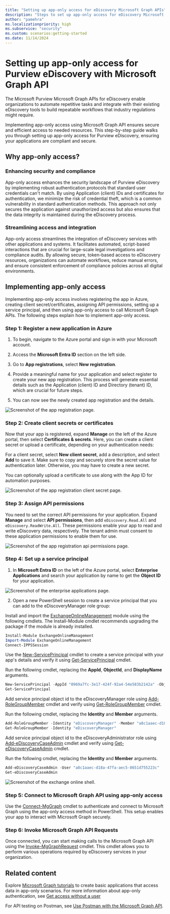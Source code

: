 ```yaml
---
title: "Setting up app-only access for eDiscovery Microsoft Graph APIs"
description: "Steps to set up app-only access for eDiscovery Microsoft Graph APIs."
author: "pamehra"
ms.localizationpriority: high
ms.subservice: "security"
ms.custom: scenarios:getting-started
ms.date: 11/14/2024
---
```


# Setting up app-only access for Purview eDiscovery with Microsoft Graph API

The Microsoft Purview Microsoft Graph APIs for eDiscovery enable organizations to automate repetitive tasks and integrate with their existing eDiscovery tools to build repeatable workflows that industry regulations might require.

Implementing app-only access using Microsoft Graph API ensures secure and efficient access to needed resources. This step-by-step guide walks you through setting up app-only access for Purview eDiscovery, ensuring your applications are compliant and secure.

## Why app-only access?

### Enhancing security and compliance

App-only access enhances the security landscape of Purview eDiscovery by implementing robust authentication protocols that standard user credentials can't match. By using Application (client) IDs and certificates for authentication, we minimize the risk of credential theft, which is a common vulnerability in standard authentication methods. This approach not only secures the application against unauthorized access but also ensures that the data integrity is maintained during the eDiscovery process.

### Streamlining access and integration

App-only access streamlines the integration of eDiscovery services with other applications and systems. It facilitates automated, script-based interactions that are crucial for large-scale legal investigations and compliance audits. By allowing secure, token-based access to eDiscovery resources, organizations can automate workflows, reduce manual errors, and ensure consistent enforcement of compliance policies across all digital environments.

## Implementing app-only access

Implementing app-only access involves registering the app in Azure, creating client secret/certificates, assigning API permissions, setting up a service principal, and then using app-only access to call Microsoft Graph APIs. The following steps explain how to implement app-only access.

### Step 1: Register a new application in Azure

1. To begin, navigate to the Azure portal and sign in with your Microsoft account.

2. Access the **Microsoft Entra ID** section on the left side.

3. Go to **App registrations**, select **New registration**.

4. Provide a meaningful name for your application and select register to create your new app registration. This process will generate essential details such as the Application (client) ID and Directory (tenant) ID, which are crucial for future steps.

5. You can now see the newly created app registration and the details.

![Screenshot of the app registration page.](images/security-ediscovery-appauthsetup-step1.png)

### Step 2: Create client secrets or certificates

Now that your app is registered, expand **Manage** on the left of the Azure portal, then select **Certificates & secrets**. Here, you can create a client secret or upload a certificate, depending on your authentication needs:

For a client secret, select **New client secret**, add a description, and select **Add** to save it. Make sure to copy and securely store the secret value for authentication later. Otherwise, you may have to create a new secret.

You can optionally upload a certificate to use along with the App ID for automation purposes.

![Screenshot of the app registration client secret page.](images/security-ediscovery-appauthsetup-step2.png)

### Step 3: Assign API permissions

You need to set the correct API permissions for your application. Expand **Manage** and select **API permissions**, then add `eDiscovery.Read.All` and `eDiscovery.ReadWrite.All`. These permissions enable your app to read and write eDiscovery data, respectively. The tenant admin must consent to these application permissions to enable them for use.

![Screenshot of the app registration api permissions page.](images/security-ediscovery-appauthsetup-step3.png)

### Step 4: Set up a service principal

1. In **Microsoft Entra ID** on the left of the Azure portal, select **Enterprise Applications** and search your application by name to get the **Object ID** for your application.

![Screenshot of the enterprise applications page.](images/security-ediscovery-appauthsetup-step4_1.png)

2. Open a new PowerShell session to create a service principal that you can add to the eDiscoveryManager role group:

Install and import the [ExchangeOnlineManagement](https://www.powershellgallery.com/packages/ExchangeOnlineManagement) module using the following cmdlets. The Install-Module cmdlet recommends upgrading the package if the module is already installed.

```powershell
Install-Module ExchangeOnlineManagement
Import-Module ExchangeOnlineManagement
Connect-IPPSSession
```

Use the [New-ServicePrincipal](/powershell/module/exchange/new-serviceprincipal) cmdlet to create a service principal with your app's details and verify it using [Get-ServicePrincipal](/powershell/module/exchange/get-serviceprincipal) cmdlet.  
  
Run the following cmdlet, replacing the **AppId**, **ObjectId**, and **DisplayName** arguments.

```powershell
New-ServicePrincipal -AppId "0969a7fc-3e17-424f-92a4-54e583b2142a" -ObjectId "a8c1aaec-d18a-47fa-aec5-8651d755223c" -DisplayName "Graph App Auth"
Get-ServicePrincipal
```

Add service principal object id to the eDiscoveryManager role using [Add-RoleGroupMember](/powershell/module/exchange/add-rolegroupmember) cmdlet and verify using [Get-RoleGroupMember](/powershell/module/exchange/get-rolegroupmember) cmdlet.

Run the following cmdlet, replacing the **Identity** and **Member** arguments.

```powershell
Add-RoleGroupMember -Identity "eDiscoveryManager" -Member "a8c1aaec-d18a-47fa-aec5-8651d755223c"
Get-RoleGroupMember -Identity "eDiscoveryManager"
```

Add service principal object id to the eDiscoveryAdministrator role using [Add-eDiscoveryCaseAdmin](/powershell/module/exchange/add-ediscoverycaseadmin) cmdlet and verify using [Get-eDiscoveryCaseAdmin](/powershell/module/exchange/get-ediscoverycaseadmin) cmdlet.

Run the following cmdlet, replacing the **Identity** and **Member** arguments.

```powershell
Add-eDiscoveryCaseAdmin -User "a8c1aaec-d18a-47fa-aec5-8651d755223c"
Get-eDiscoveryCaseAdmin
```

![Screenshot of the exchange online shell.](images/security-ediscovery-appauthsetup-step4_2.png)

### Step 5: Connect to Microsoft Graph API using app-only access

Use the [Connect-MgGraph](/powershell/module/microsoft.graph.authentication/connect-mggraph) cmdlet to authenticate and connect to Microsoft Graph using the app-only access method in PowerShell. This setup enables your app to interact with Microsoft Graph securely.

### Step 6: Invoke Microsoft Graph API Requests

Once connected, you can start making calls to the Microsoft Graph API using the [Invoke-MgGraphRequest](/powershell/module/microsoft.graph.authentication/invoke-mggraphrequest) cmdlet. This cmdlet allows you to perform various operations required by eDiscovery services in your organization.

## Related content

Explore [Microsoft Graph tutorials](/graph/tutorials) to create basic applications that access data in app-only scenarios. For more information about app-only authentication, see [Get access without a user](/graph/auth-v2-service)

For API testing on Postman, see [Use Postman with the Microsoft Graph API](/graph/use-postman).

